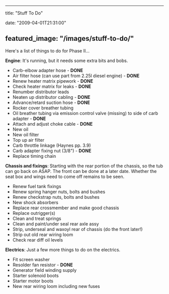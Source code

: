 
---
title: "Stuff To Do"

date: "2009-04-01T21:31:00"

featured_image: "/images/stuff-to-do/"
---


Here's a list of things to do for Phase II...

<span style="font-weight: bold;">Engine</span>:  It's running, but it needs some extra bits and bobs.
<ul><li>Carb-elbow adapter hose - <span style="font-weight: bold;">DONE</span>
</li><li>Air filter hose (can use part from 2.25l diesel engine) - <span style="font-weight: bold;">DONE</span></li><li>Renew heater matrix pipework - <span style="font-weight: bold;">DONE</span></li><li>Check heater matrix for leaks - <span style="font-weight: bold;">DONE</span></li><li>Renumber distributor leads</li><li>Neaten up distributor cabling - <span style="font-weight: bold;">DONE</span></li><li>Advance/retard suction hose - <span style="font-weight: bold;">DONE</span></li><li>Rocker cover breather tubing</li><li>Oil breather tubing via emission control valve (missing) to side of carb adapter - <span style="font-weight: bold;">DONE</span></li><li>Attach and adjust choke cable - <span style="font-weight: bold;">DONE</span></li><li>New oil</li><li>New oil filter</li><li>Top up air filter</li><li>Carb throttle linkage (Haynes pp. 3.9)</li><li>Carb adapter fixing nut (3/8") - <span style="font-weight: bold;">DONE</span></li><li>Replace timing chain
</li></ul><span style="font-weight: bold;">Chassis and fixings</span>:  Starting with the rear portion of the chassis, so the tub can go back on ASAP.  The front can be done at a later date.  Whether the seat box and wings need to come off remains to be seen.<span style="font-weight: bold;">
</span><ul><li>Renew fuel tank fixings</li><li>Renew spring hanger nuts, bolts and bushes</li><li>Renew checkstrap nuts, bolts and bushes</li><li>New shock absorbers
</li><li>Replace rear crossmember and make good chassis</li><li>Replace outrigger(s)</li><li>Clean and treat springs</li><li>Clean and paint/under seal rear axle assy</li><li>Strip, underseal and waxoyl rear of chassis (do the front later!)</li><li>Strip out old rear wiring loom</li><li>Check rear diff oil levels
</li></ul><span style="font-weight: bold;">Electrics</span>:  Just a few more things to do on the electrics.<span style="font-weight: bold;">
</span><ul><li>Fit screen washer</li><li>Resolder fan resistor - <span style="font-weight: bold;">DONE</span></li><li>Generator field winding supply</li><li>Starter solenoid boots</li><li>Starter motor boots</li><li>New rear wiring loom including new fuses
</li></ul>